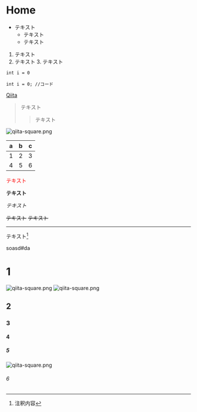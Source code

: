 
# Home
* テキスト
    * テキスト
    * テキスト
    
1. テキスト
2. テキスト
    3. テキスト

`int i = 0`

```java:title
int i = 0; //コード
```

[Qiita](http://qiita.com/)

> テキスト
>> テキスト

![qiita-square.png](https://qiita-image-store.s3.amazonaws.com/0/126861/90386757-fd96-8ba6-3477-485669713c55.png "qiita-square")

|a  |b  |c  |
|---|---|---|
|1  |2  |3  |
|4  |5  |6  |

<font color="Red">テキスト</font>

**テキスト**

*テキスト*

~~テキスト~~
~~テキスト~~

***

テキスト[^1]
[^1]: 注釈内容

soasd#da

# 1
![qiita-square.png](https://qiita-image-store.s3.amazonaws.com/0/126861/90386757-fd96-8ba6-3477-485669713c55.png "qiita-square")
![qiita-square.png](https://qiita-image-store.s3.amazonaws.com/0/126861/90386757-fd96-8ba6-3477-485669713c55.png "qiita-square")
## 2
### 3
#### 4
##### 5
![qiita-square.png](https://qiita-image-store.s3.amazonaws.com/0/126861/90386757-fd96-8ba6-3477-485669713c55.png "qiita-square")
###### 6


